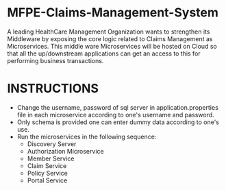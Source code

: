 # MFPE-Claims-Management-System
A leading HealthCare Management Organization wants to strengthen its Middleware by exposing the core logic related to Claims Management as Microservices. This middle ware Microservices will be hosted on Cloud so that all the up/downstream applications can get an access to this for performing business transactions. 

# INSTRUCTIONS #

* Change the username, password of sql server in application.properties file in each microservice according to one's username and password.
* Only schema is provided one can enter dummy data according to one's use.
* Run the microservices in the following sequence:
  * Discovery Server
  * Authorization Microservice
  * Member Service
  * Claim Service
  * Policy Service
  * Portal Service
  

